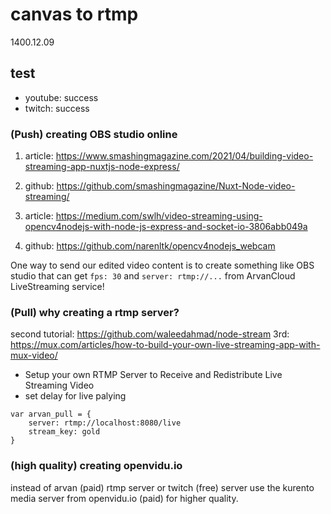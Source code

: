# canvas to rtmp
1400.12.09  

## test

* youtube: success
* twitch: success 

### (Push) creating OBS studio online 

1. article: https://www.smashingmagazine.com/2021/04/building-video-streaming-app-nuxtjs-node-express/
1. github: https://github.com/smashingmagazine/Nuxt-Node-video-streaming/

2. article: https://medium.com/swlh/video-streaming-using-opencv4nodejs-with-node-js-express-and-socket-io-3806abb049a
2. github: https://github.com/narenltk/opencv4nodejs_webcam

One way to send our edited video content is to create something like OBS studio 
that can get `fps: 30` and `server: rtmp://...` from ArvanCloud LiveStreaming service!

### (Pull) why creating a rtmp server?

second tutorial: https://github.com/waleedahmad/node-stream
3rd: https://mux.com/articles/how-to-build-your-own-live-streaming-app-with-mux-video/

* Setup your own RTMP Server to Receive and Redistribute Live Streaming Video
* set delay for live palying

```
var arvan_pull = {
    server: rtmp://localhost:8080/live
    stream_key: gold 
}
```

### (high quality) creating openvidu.io

instead of arvan (paid) rtmp server or twitch (free) server use the kurento media server from openvidu.io (paid) for higher quality.

